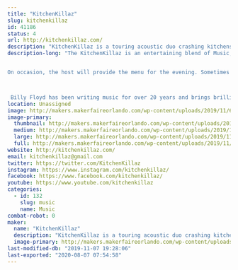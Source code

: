 ```yaml
---
title: "KitchenKillaz"
slug: kitchenkillaz
id: 41186
status: 4
url: http://kitchenkillaz.com/
description: "KitchenKillaz is a touring acoustic duo crashing kitchens around the country.  Comprised of Billy Floyd, Jay \"the Commodore\" Stephens and The Mad Scientist, Dennis Cutter."
description-long: "The KitchenKillaz is an entertaining blend of Music, Culinary Arts, Community, and Interaction. Their show is a unique concept as they crash (play) a different kitchen every Friday night, in an audience member's home while streaming it live on Facebook at 9:05 pm. During the show, they play a mixture of creative and catchy originals and well-known covers, treating their audience to a very cool experience. 


On occasion, the host will provide the menu for the evening. Sometimes catered, cooked, or ordered, the food, kitchen, and recipe are talked about and shared with the live audience. If the host wants to enjoy the evening, relax, and entertain their guests, they can leave the cooking to The Mad Scientist. Dennis Cutter is a traveling chef that tours with the duo serving up delicious entrees for the viewers to experience and the guests to enjoy. At 7:05 pm, each Monday and Wednesday, they play a shorter version of the show with their Monday show including a weekly wrap-up and a Wednesday show including songs voted on by the community.



 Billy Floyd has been writing music for over 20 years and brings brilliant energy to songwriting paired perfectly with The Commodore (Jay Stephens) his amazing harmonies and creating the perfect guitar lines.  The KitchenKillaz are broadcast on IndieSceneMusicRadio every Sunday. They receive press coverage, national and international radio airplay, and have been featured on various podcasts, radio stations and TV shows such as A Corporate Time with Tom &amp; Dan, DropKick Radio, Belter Radio UK, Tampa Bay's Morning Blend and local events such as United We Brunch, Big Green Egg Fest, SYFY Bartow, Beatles on the Beach."
location: Unassigned
image: http://makers.makerfaireorlando.com/wp-content/uploads/2019/11/69852198_654299981733213_3529869518471954432_o-1.jpg
image-primary:
  thumbnail: http://makers.makerfaireorlando.com/wp-content/uploads/2019/11/69852198_654299981733213_3529869518471954432_o-1-150x150.jpg
  medium: http://makers.makerfaireorlando.com/wp-content/uploads/2019/11/69852198_654299981733213_3529869518471954432_o-1-300x300.jpg
  large: http://makers.makerfaireorlando.com/wp-content/uploads/2019/11/69852198_654299981733213_3529869518471954432_o-1.jpg
  full: http://makers.makerfaireorlando.com/wp-content/uploads/2019/11/69852198_654299981733213_3529869518471954432_o-1.jpg
website: http://kitchenkillaz.com/
email: kitchenkillaz@gmail.com
twitter: https://twitter.com/KitchenKillaz
instagram: https://www.instagram.com/kitchenkillaz/
facebook: https://www.facebook.com/kitchenkillaz/
youtube: https://www.youtube.com/kitchenkillaz
categories:
  - id: 132
    slug: music
    name: Music
combat-robot: 0
maker:
  name: "KitchenKillaz"
  description: "KitchenKillaz is a touring acoustic duo crashing kitchens around the country.  Comprised of Billy Floyd, Jay \"the Commodore\" Stephens and The Mad Scientist, Dennis Cutter. The KitchenKillaz is an entertaining blend of Music, Culinary Arts, Community, and Interaction. Their show is a unique concept as they crash (play) a different kitchen every Friday night, in an audience member's home while streaming it live on Facebook at 9:05 pm. During the show, they play a mixture of creative and catchy originals and well-known covers, treating their audience to a very cool experience. "
  image-primary: http://makers.makerfaireorlando.com/wp-content/uploads/2019/11/69852198_654299981733213_3529869518471954432_o.jpg
last-modified-db: "2019-11-07 19:28:06"
last-exported: "2020-08-07 07:54:58"
---
```

